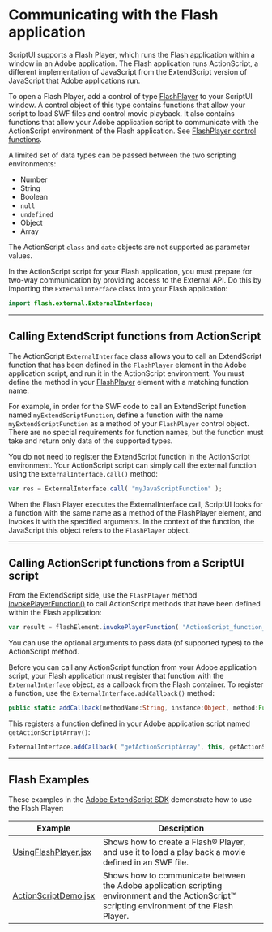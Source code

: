 # Communicating with the Flash application

ScriptUI supports a Flash Player, which runs the Flash application within a window in an Adobe application. The Flash application runs ActionScript, a different implementation of JavaScript from the ExtendScript version of JavaScript that Adobe applications run.

To open a Flash Player, add a control of type [FlashPlayer](types-of-controls.md#flashplayer) to your ScriptUI window. A control object of this type contains functions that allow your script to load SWF files and control movie playback. It also contains functions that allow your Adobe application script to communicate with the ActionScript environment of the Flash application. See [FlashPlayer control functions](control-objects.md#flashplayer-control-functions).

A limited set of data types can be passed between the two scripting environments:

- Number
- String
- Boolean
- `null`
- `undefined`
- Object
- Array

The ActionScript `class` and `date` objects are not supported as parameter values.

In the ActionScript script for your Flash application, you must prepare for two-way communication by providing access to the External API. Do this by importing the `ExternalInterface` class into your Flash application:

```actionscript
import flash.external.ExternalInterface;
```

---

## Calling ExtendScript functions from ActionScript

The ActionScript `ExternalInterface` class allows you to call an ExtendScript function that has been defined in the `FlashPlayer` element in the Adobe application script, and run it in the ActionScript environment. You must define the method in your [FlashPlayer](types-of-controls.md#flashplayer) element with a matching function name.

For example, in order for the SWF code to call an ExtendScript function named `myExtendScriptFunction`, define a function with the name `myExtendScriptFunction` as a method of your `FlashPlayer` control object. There are no special requirements for function names, but the function must take and return only data of the supported types.

You do not need to register the ExtendScript function in the ActionScript environment. Your ActionScript script can simply call the external function using the `ExternalInterface.call()` method:

```javascript
var res = ExternalInterface.call( "myJavaScriptFunction" );
```

When the Flash Player executes the ExternalInterface call, ScriptUI looks for a function with the same name as a method of the FlashPlayer element, and invokes it with the specified arguments. In the context of the function, the JavaScript this object refers to the `FlashPlayer` object.

---

## Calling ActionScript functions from a ScriptUI script

From the ExtendScript side, use the `FlashPlayer` method [invokePlayerFunction()](control-objects.md#flashplayerobj-invokeplayerfunction) to call ActionScript methods that have been defined within the Flash application:

```javascript
var result = flashElement.invokePlayerFunction( "ActionScript_function_name", [ arg1, ..., argN ] );
```

You can use the optional arguments to pass data (of supported types) to the ActionScript method.

Before you can call any ActionScript function from your Adobe application script, your Flash application must register that function with the `ExternalInterface` object, as a callback from the Flash container. To register a function, use the `ExternalInterface.addCallback()` method:

```actionscript
public static addCallback(methodName:String, instance:Object, method:Function);
```

This registers a function defined in your Adobe application script named `getActionScriptArray()`:

```javascript
ExternalInterface.addCallback( "getActionScriptArray", this, getActionScriptArray );
```

---

## Flash Examples

These examples in the [Adobe ExtendScript SDK](https://github.com/Adobe-CEP/CEP-Resources/tree/master/ExtendScript-Toolkit) demonstrate how to use the Flash Player:

|                                                                   Example                                                                   |                                                                  Description                                                                  |
| ------------------------------------------------------------------------------------------------------------------------------------------- | --------------------------------------------------------------------------------------------------------------------------------------------- |
| [UsingFlashPlayer.jsx](https://github.com/Adobe-CEP/CEP-Resources/blob/master/ExtendScript-Toolkit/Samples/javascript/UsingFlashPlayer.jsx) | Shows how to create a Flash® Player, and use it to load a play back a movie defined in an SWF file.                                           |
| [ActionScriptDemo.jsx](https://github.com/Adobe-CEP/CEP-Resources/blob/master/ExtendScript-Toolkit/Samples/javascript/ActionScriptDemo.jsx) | Shows how to communicate between the Adobe application scripting environment and the ActionScript™ scripting environment of the Flash Player. |
